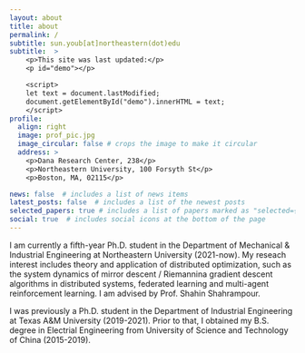 ```yaml
---
layout: about
title: about
permalink: /
subtitle: sun.youb[at]northeastern(dot)edu
subtitle:  >
    <p>This site was last updated:</p>
    <p id="demo"></p>

    <script>
    let text = document.lastModified;
    document.getElementById("demo").innerHTML = text;
    </script>
profile:
  align: right
  image: prof_pic.jpg
  image_circular: false # crops the image to make it circular
  address: >
    <p>Dana Research Center, 238</p>
    <p>Northeastern University, 100 Forsyth St</p>
    <p>Boston, MA, 02115</p>

news: false  # includes a list of news items
latest_posts: false  # includes a list of the newest posts
selected_papers: true # includes a list of papers marked as "selected={true}"
social: true  # includes social icons at the bottom of the page
---
```


I am currently a fifth-year Ph.D. student in the Department of Mechanical & Industrial Engineering at Northeastern University (2021-now). My reseach interest includes theory and application of distributed optimization, such as the system dynamics of mirror descent / Riemannina gradient descent algorithms in distributed systems, federated learning and multi-agent reinforcement learning.
I am advised by Prof. Shahin Shahrampour.

I was previously a Ph.D. student in the Department of Industrial Engineering at Texas A&M University (2019-2021). Prior to that, I obtained my B.S. degree in Electrial Engineering from University of Science and Technology of China (2015-2019).

<!-- Put your address / P.O. box / other info right below your picture. You can also disable any of these elements by editing `profile` property of the YAML header of your `_pages/about.md`. Edit `_bibliography/papers.bib` and Jekyll will render your [publications page](/al-folio/publications/) automatically. -->

<!-- Link to your social media connections, too. This theme is set up to use [Font Awesome icons](http://fortawesome.github.io/Font-Awesome/) and [Academicons](https://jpswalsh.github.io/academicons/), like the ones below. Add your Facebook, Twitter, LinkedIn, Google Scholar, or just disable all of them. -->
